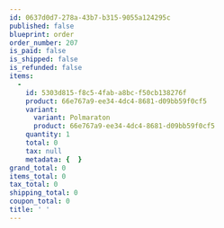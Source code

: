 ```yaml
---
id: 0637d0d7-278a-43b7-b315-9055a124295c
published: false
blueprint: order
order_number: 207
is_paid: false
is_shipped: false
is_refunded: false
items:
  -
    id: 5303d815-f8c5-4fab-a8bc-f50cb138276f
    product: 66e767a9-ee34-4dc4-8681-d09bb59f0cf5
    variant:
      variant: Polmaraton
      product: 66e767a9-ee34-4dc4-8681-d09bb59f0cf5
    quantity: 1
    total: 0
    tax: null
    metadata: {  }
grand_total: 0
items_total: 0
tax_total: 0
shipping_total: 0
coupon_total: 0
title: ' '
---
```

